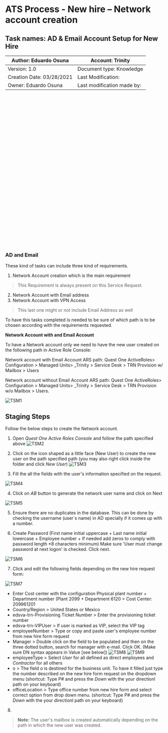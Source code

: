 # ATS Process - New hire – Network account creation
## Task names: AD & Email Account Setup for New Hire

|Author: Eduardo Osuna | Account: Trinity|
|-------------------------|-----------------------------------|
|Version: 1.0             |Document type: Knowledge           |
|Creation Date: 03/28/2021|Last Modification:                 |
|Owner: Eduardo Osuna    |Last modification made by:         |

<br></br>
<br></br>
<br></br>
<br></br>
<br></br>
<br></br>
<br></br>
<br></br>
<br></br>
<br></br>
<br></br>
<br></br>
<br></br>
<br></br>

### AD and Email

These kind of tasks can include three kind of requirements. 

1. Network Account creation which is the main requirement

> This Requirement is always present on this Service Request.

2. Network Account with Email address
3. Network Account with VPN Access 

> This last one might or not include Email Address as well

To have this tasks completed is needed to be sure of which path is to be chosen according with the requirements requested.

**Network Account with and Email Account**

To have a Network account only we need to have the new user created on the following path in Active Role Console:

Network account with Email Account
ARS path: Quest One ActiveRoles> Configuration > Managed Units> _Trinity > Service Desk > TRN Provision w/ Mailbox > Users

Network account without Email Account
ARS path: Quest One ActiveRoles> Configuration > Managed Units> _Trinity > Service Desk > TRN Provision w/o Mailbox > Users.

![TSM1](TSM1.png)

## Staging Steps

Follow the below steps to create the Network account. 

1. Open *Quest One Active Roles Console* and follow the path specified 
above ![TSM2](TSM2.png)

2. Click on the icon shaped as a little face (New User) to create the new user on the path specified path (you may also right click inside the folder and click *New User*) ![TSM3](TSM3.png)

3. Fill the all the fields with the user's information specified on the request. 

![TSM4](TSM4.png)

4. Click on *AB* button to generate the network user name and click on Next

![TSM5](TSM5.png)

5. Ensure there are no duplicates in the database. This can be done by checking the username (user´s name) in AD specially if it comes up with a number.

6. Create Password (First name initial uppercase + Last name initial lowercase + Employee number + If needed add zeros to comply with password length *8 characters minimum) Make sure 'User must change password at next logon' is checked.  Click next. 

![TSM6](TSM6.png)

7. Click and edit the following fields depending on the new hire request form:

![TSM7](TSM7.png)

- Enter Cost center with the configuration Physical plant number + Department number (Plant 2099 + Department 6120 > Cost Center: 209961201
- Country/Region > United States or Mexico
- edsva-trn-Provisioning Ticket Number > Enter the provisioning ticket number
- edsva-trn-VIPUser > If user is marked as VIP, select the VIP tag
- employeeNumber > Type or copy and paste user's employee number from new hire form request
- Manager > Double click on the field to be populated and then on the three dotted button, search for manager with e-mail. Click OK. (Make sure DN syntax appears in Value [see below])
    ![TSM8](TSM8.png)
    ![TSM9](TSM9.png)
- employeeType > Select *User* for all defined as direct employees and *Contractor* for all others
- o > The field *o* is destined for the business unit. To have it filled just type the number described on the new hire form request on the dropdown menu (shortcut: Type P# and press the *Down* with the your directionl path on your keyboard)
- officeLocation > Type office number from new hire form and select correct option from drop down menu.  (shortcut: Type P# and press the *Down* with the your directionl path on your keyboard)

8. 

> **Note:** The user's mailbox is created automatically depending on the path in which the new user was created.

